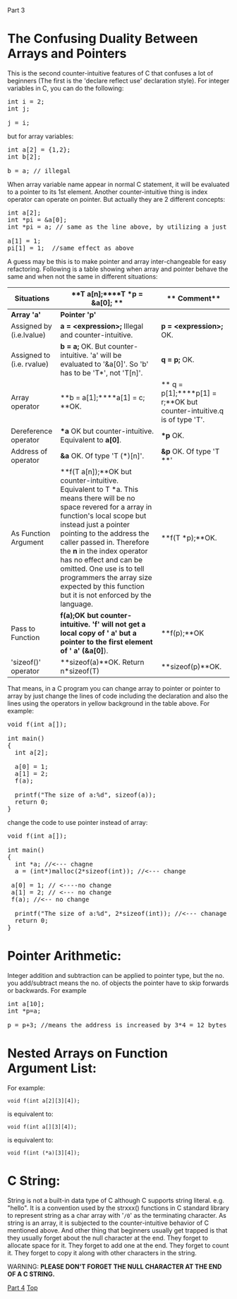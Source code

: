 
Part 3

# **The Confusing Duality Between Arrays and Pointers**

This is the second counter-intuitive features of C that confuses a lot of beginners (The first is the &#39;declare reflect use&#39; declaration style). For integer variables in C, you can do the following:
<pre>
int i = 2;
int j;

j = i;
</pre>
but for array variables:
<pre>
int a[2] = {1,2};
int b[2];

b = a; // illegal
</pre>
When array variable name appear in normal C statement, it will be evaluated to a pointer to its 1st element. Another counter-intuitive thing is index operator can operate on pointer. But actually they are 2 different concepts:
<pre>
int a[2];
int *pi = &amp;a[0]; 
int *pi = a; // same as the line above, by utilizing a just mentioned counter-intuitive feature of C

a[1] = 1;
pi[1] = 1;  //same effect as above
</pre>
A guess may be this is to make pointer and array inter-changeable for easy refactoring. Following is a table showing when array and pointer behave the same and when not the same in different situations:

| **Situations** | **T a[n];****T \*p = &amp;a[0]; **|** Comment** |
| --- | --- | --- |
| **Array &#39;a&#39;** | **Pointer &#39;p&#39;** |
| Assigned by (i.e.lvalue) | **a = &lt;expression&gt;;** Illegal and counter-intuitive. | **p = &lt;expression&gt;;** OK. | Because &#39; **a**&#39; is evaluated as &#39;**&amp;a[0]**&#39;, a constant pointer value. |
| Assigned to (i.e. rvalue) | **b = a;** OK. But counter-intuitive. &#39;a&#39; will be evaluated to &#39;&amp;a[0]&#39;. So &#39;b&#39; has to be &#39;T\*&#39;, not &#39;T[n]&#39;. | **q = p;** OK. | Array behaves like Pointer. |
| Array operator | **b = a[1];****a[1] = c; **OK. |** q = p[1];****p[1] = r;**OK but counter-intuitive.q is of type &#39;T&#39;. | Pointer behaves like Array. |
| Dereference operator | **\*a** OK but counter-intuitive. Equivalent to **a[0]**. | **\*p** OK. | Array behaves like Pointer. |
| Address of operator | **&amp;a** OK. Of type &#39;T (\*)[n]&#39;. | **&amp;p** OK. Of type &#39;T \*\*&#39; | Behave differently. It is intuitive. |
| As Function Argument | **f(T a[n]);**OK but counter-intuitive. Equivalent to T \*a. This means there will be no space revered for a array in function&#39;s local scope but instead just a pointer pointing to the address the caller passed in. Therefore the **n** in the index operator has no effect and can be omitted. One use is to  tell programmers the array size expected by this function but it is not enforced by the language. | **f(T \*p);**OK. | Array behaves like pointer. |
| Pass to Function | **f(a);**OK but counter-intuitive. &#39;f&#39; will not get a local copy of &#39; **a**&#39; but a pointer to the first element of &#39; **a**&#39; (**&amp;a[0]**). | **f(p);**OK | Array behaves like pointer. |
| &#39;sizeof()&#39; operator | **sizeof(a)**OK. Return n\*sizeof(T) | **sizeof(p)**OK. | Behave differently. It is intuitive. |

That means, in a C program you can change array to pointer or pointer to array by just change the lines of code including the declaration and also the lines using the operators in yellow background in the table above. For example:
<pre>
void f(int a[]);

int main()
{
  int a[2];

  a[0] = 1;
  a[1] = 2;
  f(a);

  printf(&quot;The size of a:%d&quot;, sizeof(a));
  return 0;
}
</pre>
change the code to use pointer instead of array:
<pre>
void f(int a[]);

int main()
{
  int *a; //&lt;--- chagne
  a = (int*)malloc(2*sizeof(int)); //&lt;--- change

 a[0] = 1; // &lt;----no change
 a[1] = 2; // &lt;--- no change
 f(a); //&lt;-- no change

  printf(&quot;The size of a:%d&quot;, 2*sizeof(int)); //&lt;--- chanage
  return 0;
}
</pre>
# **Pointer Arithmetic:**

Integer addition and subtraction can be applied to pointer type, but the no. you add/subtract means the no. of objects the pointer have to skip forwards or backwards. For example
<pre>
int a[10];
int *p=a;

p = p+3; //means the address is increased by 3*4 = 12 bytes because integer is 4-byte long.
</pre>
# **Nested Arrays on Function Argument List:**

For example:

<code>void f(int a[2][3][4]);</code>

is equivalent to:

<code>void f(int a[][3][4]);</code>

is equivalent to:

<code>void f(int (\*a)[3][4]);</code>

# **C String:**

String is not a built-in data type of C although C supports string literal. e.g. &quot;hello&quot;. It is a convention used by the strxxx() functions in C standard library to represent string as a char array with &#39;<code>/0</code>&#39; as the terminating character. As string is an array, it is subjected to the counter-intuitive behavior of C mentioned above. And other thing that beginners usually get trapped is that they usually forget about the null character  at the end. They forget to allocate space for it. They forget to add one at the end. They forget to count it. They forget to copy it along with other characters in the string.

WARNING:
**PLEASE DON&#39;T FORGET THE NULL CHARACTER AT THE END OF A C STRING.**

[Part 4](https://github.com/winkeung/C-Concepts/blob/master/C_Concepts_Part4.md)
[Top](https://github.com/winkeung/C-Concepts/blob/master/README.md)

